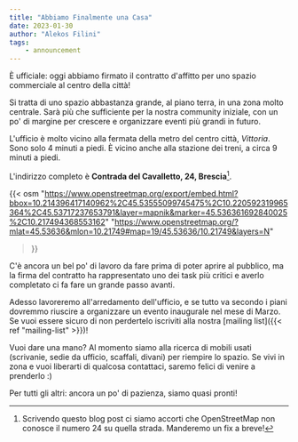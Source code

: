 ```yaml
---
title: "Abbiamo Finalmente una Casa"
date: 2023-01-30
author: "Alekos Filini"
tags:
    - announcement
---
```


È ufficiale: oggi abbiamo firmato il contratto d'affitto per uno spazio commerciale al centro della città!

Si tratta di uno spazio abbastanza grande, al piano terra, in una zona molto centrale. Sarà più che sufficiente
per la nostra community iniziale, con un po' di margine per crescere e organizzare eventi più grandi in futuro.

L'ufficio è molto vicino alla fermata della metro del centro città, *Vittoria*. Sono solo 4 minuti a piedi. È vicino anche
alla stazione dei treni, a circa 9 minuti a piedi.

L'indirizzo completo è **Contrada del Cavalletto, 24, Brescia**[^1].

{{<
    osm
        "https://www.openstreetmap.org/export/embed.html?bbox=10.214396417140962%2C45.53555099745475%2C10.220592319965364%2C45.53717237653791&layer=mapnik&marker=45.536361692840025%2C10.217494368553162"
        "https://www.openstreetmap.org/?mlat=45.53636&mlon=10.21749#map=19/45.53636/10.21749&layers=N"
>}}

C'è ancora un bel po' di lavoro da fare prima di poter aprire al pubblico, ma la firma del contratto ha rappresentato uno dei task più critici e averlo completato ci
fa fare un grande passo avanti.

Adesso lavoreremo all'arredamento dell'ufficio, e se tutto va secondo i piani dovremmo riuscire a organizzare un evento inaugurale nel
mese di Marzo. Se vuoi essere sicuro di non perdertelo iscriviti alla nostra [mailing list]({{< ref "mailing-list" >}})!

Vuoi dare una mano? Al momento siamo alla ricerca di mobili usati (scrivanie, sedie da ufficio, scaffali, divani) per riempire lo spazio.
Se vivi in zona e vuoi liberarti di qualcosa contattaci, saremo felici di venire a prenderlo :)

Per tutti gli altri: ancora un po' di pazienza, siamo quasi pronti!


[^1]: Scrivendo questo blog post ci siamo accorti che OpenStreetMap non conosce il numero 24 su quella strada. Manderemo un fix a breve!

